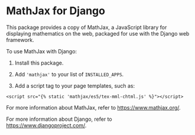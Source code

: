 MathJax for Django
==================

This package provides a copy of MathJax, a JavaScript library for
displaying mathematics on the web, packaged for use with the Django
web framework.

To use MathJax with Django:

1. Install this package.

2. Add `'mathjax'` to your list of `INSTALLED_APPS`.

3. Add a script tag to your page templates, such as:
```
<script src="{% static 'mathjax/es5/tex-mml-chtml.js' %}"></script>
```

For more information about MathJax, refer to https://www.mathjax.org/.

For more information about Django, refer to https://www.djangoproject.com/.
